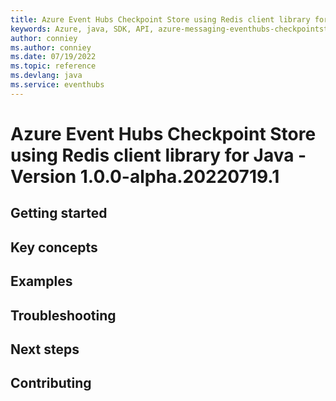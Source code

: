 ```yaml
---
title: Azure Event Hubs Checkpoint Store using Redis client library for Java
keywords: Azure, java, SDK, API, azure-messaging-eventhubs-checkpointstore-jedis, eventhubs
author: conniey
ms.author: conniey
ms.date: 07/19/2022
ms.topic: reference
ms.devlang: java
ms.service: eventhubs
---
```

# Azure Event Hubs Checkpoint Store using Redis client library for Java - Version 1.0.0-alpha.20220719.1 


## Getting started

## Key concepts

## Examples

## Troubleshooting

## Next steps

## Contributing

